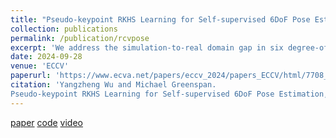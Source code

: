 ```yaml
---
title: "Pseudo-keypoint RKHS Learning for Self-supervised 6DoF Pose Estimation"
collection: publications
permalink: /publication/rcvpose
excerpt: 'We address the simulation-to-real domain gap in six degree-of-freedom pose estimation (6DoF PE), and propose a novel self-supervised keypoint voting-based 6DoF PE framework, effectively narrowing this gap using a learnable kernel in RKHS. We formulate this domain gap as a distance in high-dimensional feature space, distinct from previous iterative matching methods. We propose an adapter network, which is pre-trained on purely synthetic data with synthetic ground truth poses, and which evolves the network parameters from this source synthetic domain to the target real domain. Importantly, the real data training only uses pseudo-poses estimated by pseudo-keypoints, and thereby requires no real ground truth data annotations. Our proposed method is called RKHSPose, and achieves state-of-the-art performance among self-supervised methods on three commonly used 6DoF PE datasets including LINEMOD (+4.2%), Occlusion LINEMOD (+2%), and YCB-Video (+3%). It also compares favorably to fully supervised methods on all six applicable BOP core datasets, achieving within -11.3% to +0.2% of the top fully supervised results.'
date: 2024-09-28
venue: 'ECCV'
paperurl: 'https://www.ecva.net/papers/eccv_2024/papers_ECCV/html/7708_ECCV_2024_paper.php'
citation: 'Yangzheng Wu and Michael Greenspan.
Pseudo-keypoint RKHS Learning for Self-supervised 6DoF Pose Estimation, ECCV 2024.'
---
```


[paper](https://www.ecva.net/papers/eccv_2024/papers_ECCV/html/7708_ECCV_2024_paper.php) [code](https://www.ecva.net/papers/eccv_2024/papers_ECCV/html/7708_ECCV_2024_paper.php) [video](https://www.ecva.net/papers/eccv_2024/papers_ECCV/html/7708_ECCV_2024_paper.php)
